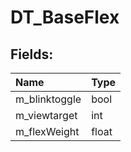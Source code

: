 # DT_BaseFlex

## Fields:

| Name | Type |
| :--- | :--- |
| m_blinktoggle | bool |
| m_viewtarget | int |
| m_flexWeight | float |
